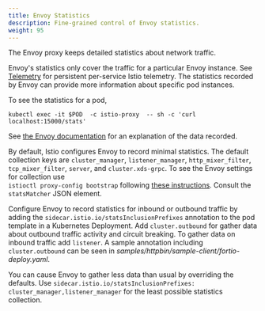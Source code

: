 ```yaml
---
title: Envoy Statistics
description: Fine-grained control of Envoy statistics.
weight: 95
---
```


The Envoy proxy keeps detailed statistics about network traffic.

Envoy's statistics only cover the traffic for a particular Envoy instance.  See
[Telemetry](/docs/tasks/telemetry/) for persistent per-service Istio telemetry.  The
statistics recorded by Envoy can provide more information about specific pod instances.

To see the statistics for a pod,

```
kubectl exec -it $POD  -c istio-proxy  -- sh -c 'curl localhost:15000/stats'
```

See [the Envoy documentation](https://www.envoyproxy.io/docs/envoy/latest/configuration/cluster_manager/cluster_stats) for an explanation of the data recorded.

By default, Istio configures Envoy to record minimal statistics.  The default collection
keys are `cluster_manager`, `listener_manager`, `http_mixer_filter`, `tcp_mixer_filter`, `server`, and `cluster.xds-grpc`.  To see the Envoy settings for collection use  
`istioctl proxy-config bootstrap` following [these instructions](https://istio.io/help/ops/traffic-management/proxy-cmd/).
Consult the `statsMatcher` JSON element.

Configure Envoy to record statistics for inbound or outbound traffic by adding the
`sidecar.istio.io/statsInclusionPrefixes` annotation to the pod template in a Kubernetes Deployment.
Add `cluster.outbound` for gather data about outbound traffic activity and circuit breaking.
To gather data on inbound traffic add `listener`.  A sample annotation including `cluster.outbound`
can be seen in _samples/httpbin/sample-client/fortio-deploy.yaml_.

You can cause Envoy to gather less data than usual by overriding the defaults.  Use
`sidecar.istio.io/statsInclusionPrefixes: cluster_manager,listener_manager` for the least possible statistics
collection.
